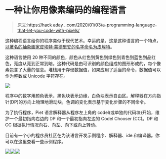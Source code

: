 # 一种让你用像素编码的编程语言

> 原文:[https://hack aday . com/2020/01/03/a-programming-language-that-let-you-code-with-pixels/](https://hackaday.com/2020/01/03/a-programming-language-that-lets-you-code-with-pixels/)

这种编程语言给你的程序类似于现代艺术。幸运的是，这是这种语言的一个特点，[以著名的抽象画家皮埃特·蒙德里安的名字命名为皮埃特](https://www.dangermouse.net/esoteric/piet.html)。

这种语言使用 20 种不同的颜色，颜色从红色到黄色到绿色到青色到蓝色到品红色，亮度从亮到正常到暗。这种代码是由可识别的颜色组成的图形形成的，每个像素包含了大量的信息。堆栈用于存储数据值，如果应用了适当的命令，数据值可以作为整数或 Unicode 字符存在。

![](../Images/53537eb716d98720ddbfeeb529fdc3a4.png)

程序中的数字用颜色表示，黑色块表示边缘，白色块表示自由区。解释器在方向指针(DP)的方向上物理地滑动块，色调的变化表示基于变化步骤的不同命令。

为了执行程序，Piet 语言解释器从程序左上角的 codel(或单独的代码块)开始，维护一个最初指向右边的 DP 和一个最初指向左边的 Codel Chooser (CC)。DP 和 CC 根据执行情况向右、向左、向下或向上转动。

目前有一个小的程序员社区在为该语言开发示例程序、解释器、ide 和编译器。你可以在这里查看一些示例程序。

[![](../Images/a94259fde838406ffde9757f03387e00.png)](https://hackaday.com/2020/01/03/a-programming-language-that-lets-you-code-with-pixels/screen-shot-2019-12-30-at-7-47-39-pm/)[![](../Images/a4c12bae3c0920cda0e3700142745919.png)](https://hackaday.com/2020/01/03/a-programming-language-that-lets-you-code-with-pixels/screen-shot-2019-12-30-at-7-47-58-pm/)[![](../Images/3af23be0054d5dc7408fc07f35a15555.png)](https://hackaday.com/2020/01/03/a-programming-language-that-lets-you-code-with-pixels/screen-shot-2019-12-30-at-7-48-39-pm/)